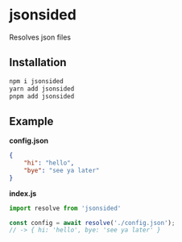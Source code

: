 # jsonsided

Resolves json files

## Installation

```bash
npm i jsonsided
yarn add jsonsided
pnpm add jsonsided
```

## Example

**config.json**
```json
{
    "hi": "hello",
    "bye": "see ya later"
}
```

**index.js**
```ts
import resolve from 'jsonsided'

const config = await resolve('./config.json');
// -> { hi: 'hello', bye: 'see ya later' }
```